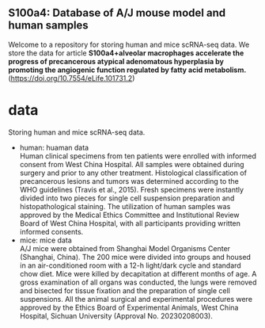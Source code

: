## S100a4: Database of A/J mouse model and human samples
Welcome to a repository for storing human and mice scRNA-seq data. We store the data for article **S100a4+alveolar macrophages accelerate the progress of precancerous atypical adenomatous hyperplasia by promoting the angiogenic function regulated by fatty acid metabolism.**(https://doi.org/10.7554/eLife.101731.2)

# data
Storing human and mice scRNA-seq data.
- human: huaman data  
  Human clinical specimens from ten patients were enrolled with informed consent from West China Hospital. All samples were obtained during surgery and prior to any other treatment. Histological classification of precancerous lesions and tumors was determined according to the WHO guidelines (Travis et al., 2015). Fresh specimens were instantly divided into two pieces for single cell suspension preparation and histopathological staining. The utilization of human samples was approved by the Medical Ethics Committee and Institutional Review Board of West China Hospital, with all participants providing written informed consents.
- mice: mice data  
  A/J mice were obtained from Shanghai Model Organisms Center (Shanghai, China). The 200 mice were divided into groups and housed in an air-conditioned room with a 12-h light/dark cycle and standard chow diet. Mice were killed by decapitation at different months of age. A gross examination of all organs was conducted, the lungs were removed and bisected for tissue fixation and the preparation of single cell suspensions. All the animal surgical and experimental procedures were approved by the Ethics Board of Experimental Animals, West China Hospital, Sichuan University (Approval No. 20230208003).

